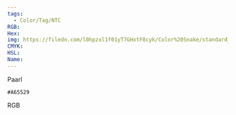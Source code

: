 ```yaml
---
tags:
  - Color/Tag/NTC
RGB:
Hex:
img: https://filedn.com/l0hpzxl1f01yT7GHxtF8cyk/Color%20Snake/standard_csv_to_svg//A65529.svg
CMYK:
HSL:
Name:
---
```

Paarl
```palette
#A65529
```
RGB
